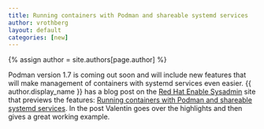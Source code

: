 ```yaml
---
title: Running containers with Podman and shareable systemd services  
author: vrothberg
layout: default
categories: [new]
---
```

{% assign author = site.authors[page.author] %}

Podman version 1.7 is coming out soon and will include new features that will make management of containers with systemd services even easier. {{ author.display_name }} has a blog post on the [Red Hat Enable Sysadmin](https://www.redhat.com/sysadmin/) site that previews the features: [Running containers with Podman and shareable systemd services](https://www.redhat.com/sysadmin/podman-shareable-systemd-services).  In the post Valentin goes over the highlights and then gives a great working example.
